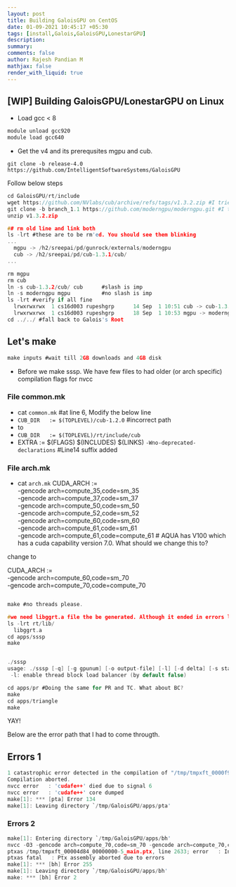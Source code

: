 ```yaml
---
layout: post
title: Building GaloisGPU on CentOS
date: 01-09-2021 10:45:17 +05:30
tags: [install,Galois,GaloisGPU,LonestarGPU]
description:
summary:
comments: false
author: Rajesh Pandian M
mathjax: false
render_with_liquid: true
---
```

## [WIP] Building GaloisGPU/LonestarGPU on Linux

- Load gcc < 8
```c
module unload gcc920
module load gcc640
```

- Get the v4 and its prerequsites mgpu and cub.

```
git clone -b release-4.0 https://github.com/IntelligentSoftwareSystems/GaloisGPU
```

Follow below steps

```c
cd GaloisGPU/rt/include
wget https://github.com/NVlabs/cub/archive/refs/tags/v1.3.2.zip #I tried v1.3.1 it is not working. But this seems to.
git clone -b branch_1.1 https://github.com/moderngpu/moderngpu.git #I tried the one in release it is not working. But this seems to.
unzip v1.3.2.zip

## rm old line and link both
ls -lrt #these are to be rm'ed. You should see them blinking
...
  mgpu -> /h2/sreepai/pd/gunrock/externals/moderngpu
  cub -> /h2/sreepai/pd/cub-1.3.1/cub/
...

rm mgpu
rm cub
ln -s cub-1.3.2/cub/ cub      #slash is imp
ln -s moderngpu mgpu          #no slash is imp
ls -lrt #verify if all fine
  lrwxrwxrwx  1 cs16d003 rupeshgrp      14 Sep  1 10:51 cub -> cub-1.3.2/cub/
  lrwxrwxrwx  1 cs16d003 rupeshgrp      18 Sep  1 10:53 mgpu -> moderngpu
cd ../../ #fall back to Galois's Root
```



## Let's make
```c
make inputs #wait till 2GB downloads and 4GB disk

```

- Before we make sssp. We have few files to had older (or arch specific) compilation flags for nvcc

### File common.mk
- cat `common.mk`  #at line 6, Modify the below line
- `CUB_DIR   := $(TOPLEVEL)/cub-1.2.0` #incorrect path
- to
- `CUB_DIR   := $(TOPLEVEL)/rt/include/cub`
- EXTRA := $(FLAGS) $(INCLUDES) $(LINKS) `-Wno-deprecated-declarations`  #Line14 suffix added

### File arch.mk
- cat `arch.mk`
CUDA_ARCH := \
	-gencode arch=compute_35,code=sm_35 \
	-gencode arch=compute_37,code=sm_37 \
	-gencode arch=compute_50,code=sm_50 \
	-gencode arch=compute_52,code=sm_52 \
	-gencode arch=compute_60,code=sm_60 \
	-gencode arch=compute_61,code=sm_61 \
	-gencode arch=compute_61,code=compute_61 # AQUA has V100 which has a cuda capability version 7.0. What should we change this to?

change to

CUDA_ARCH := \
	-gencode arch=compute_60,code=sm_70 \
	-gencode arch=compute_70,code=compute_70


```c

make #no threads please.

#we need libggrt.a file the be generated. Although it ended in errors looks like it is generated.
ls -lrt rt/lib/
  libggrt.a
cd apps/sssp
make


./sssp
usage: ./sssp [-q] [-g gpunum] [-o output-file] [-l] [-d delta] [-s startNode] graph-file
 -l: enable thread block load balancer (by default false)

cd apps/pr #Doing the same for PR and TC. What about BC?
make
cd apps/triangle
make

```
YAY!

Below are the error path that I had to come througth.

## Errors 1
```c
1 catastrophic error detected in the compilation of "/tmp/tmpxft_0000f9eb_00000000-4_main.cpp4.ii".
Compilation aborted.
nvcc error   : 'cudafe++' died due to signal 6
nvcc error   : 'cudafe++' core dumped
make[1]: *** [pta] Error 134
make[1]: Leaving directory `/tmp/GaloisGPU/apps/pta'


```

### Errors 2
```c
make[1]: Entering directory `/tmp/GaloisGPU/apps/bh'
nvcc -O3 -gencode arch=compute_70,code=sm_70 -gencode arch=compute_70,code=compute_70 -w -I ../../include -I ../../rt/include/cub  -Wno-deprecated-declarations   -o bh main.cu
ptxas /tmp/tmpxft_00004d84_00000000-5_main.ptx, line 2633; error   : Instruction 'vote' without '.sync' is not supported on .target sm_70 and higher from PTX ISA version 6.4
ptxas fatal   : Ptx assembly aborted due to errors
make[1]: *** [bh] Error 255
make[1]: Leaving directory `/tmp/GaloisGPU/apps/bh'
make: *** [bh] Error 2

```
